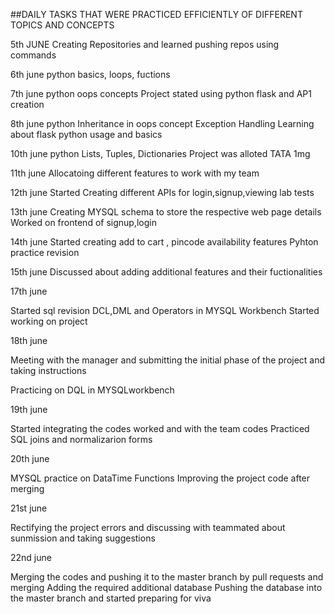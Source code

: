 ##DAILY TASKS THAT WERE PRACTICED EFFICIENTLY OF DIFFERENT TOPICS AND CONCEPTS

5th JUNE
 Creating Repositories and learned pushing repos using commands

6th june
  python basics, loops, fuctions

7th june
  python oops concepts
  Project stated using python flask and AP1 creation

8th june
  python Inheritance in oops concept
  Exception Handling
  Learning about flask python usage and basics

10th june
  python Lists, Tuples, Dictionaries
  Project was alloted TATA 1mg

11th june
  Allocatoing different features to work with my team

12th june
  Started Creating different APIs for login,signup,viewing lab tests

13th june
  Creating MYSQL schema to store the respective web page details
  Worked on frontend of signup,login

14th june
  Started creating add to cart , pincode availability features
  Pyhton practice revision

15th june 
  Discussed about adding additional features and their fuctionalities

17th june

  Started sql revision DCL,DML and Operators in MYSQL Workbench
  Started working on project

18th june

  Meeting with the manager and submitting the initial phase of the project and taking instructions

  Practicing on DQL in MYSQLworkbench

19th june 

  Started integrating the codes worked and with the team codes
  Practiced SQL joins and normalizarion forms

20th june

  MYSQL practice on DataTime Functions
  Improving the project code after merging

21st june

  Rectifying the project errors and discussing with teammated about sunmission and taking suggestions

22nd june

  Merging the codes and pushing it to the master branch by pull requests and merging
  Adding the required additional database
  Pushing the database into the master branch and started preparing for viva


  
